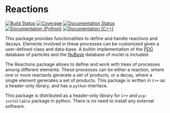 Reactions
=========

[![Build Status](https://travis-ci.com/mramospe/reactions.svg?branch=master)](https://travis-ci.com/mramospe/reactions)
[![Coverage](https://codecov.io/gh/mramospe/reactions/branch/master/graph/badge.svg)](https://codecov.io/gh/mramospe/reactions)
[![Documentation Status](https://readthedocs.org/projects/reactions/badge/?version=latest)](https://reactions.readthedocs.io/en/latest/?badge=latest)
[![Documentation (Python)](https://img.shields.io/badge/python_documentation-link-blue.svg)](https://reactions.readthedocs.io/en/latest)
[![Documentation (C++)](https://img.shields.io/badge/c++_documentation-link-blue.svg)](https://reactions.readthedocs.io/en/latest/_static/cpp)

This package provides functionalities to define and handle reactions and decays.
Elements involved in these processes can be customized given a user-defined class and data-base.
A bulitin implementation of the [PDG](https://pdg.lbl.gov) database of particles and the
[NuBase](http://amdc.in2p3.fr/web/nubase_en.html) database of nuclei is included.

The Reactions package allows to define and work with trees of processes among different
elements.
These processes can be either a reaction, where one or more reactants generate a set
of products; or a decay, where a single element generates a set of products.
This package is written in `C++` as a header-only library, and has a `python`
interface.

This package is distributed as a header-only library for `C++`  and `pip-installable` package in python.
There is no need to install any external software.
